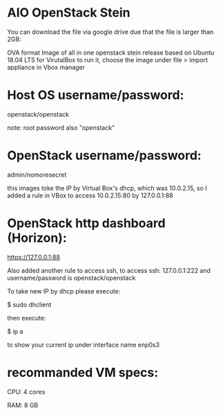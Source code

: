 # AIO OpenStack Stein

You can download the file via google drive due that the file is larger than 2GB:


OVA format Image of all in one openstack stein release based on Ubuntu 18.04 LTS for VirutalBox
to run it, choose the image under file > import appliance in Vbox manager

# Host OS username/password: 
openstack/openstack 

note: root password also "openstack"
# OpenStack username/password: 
admin/nomoresecret

this images toke the IP by Virtual Box's dhcp, which was 10.0.2.15, 
so I added a rule in VBox to access 10.0.2.15:80 by 127.0.0.1:88
# OpenStack http dashboard (Horizon):
https://127.0.0.1:88

Also added another rule to access ssh, to access ssh:
127.0.0.1:222
and username/password is openstack/openstack

To take new IP by dhcp please execute:

$ sudo dhclient

then execute:

$ ip a

to show your current ip under interface name enp0s3

# recommanded VM specs:
CPU: 4 cores

RAM: 8 GB
